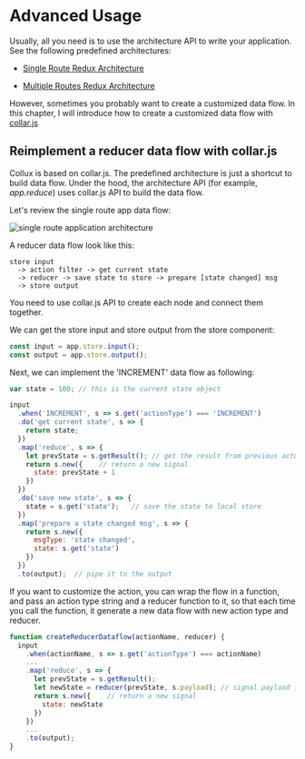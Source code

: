 # Advanced Usage

Usually, all you need is to use the architecture API to write your application. See the following predefined architectures:

* [Single Route Redux Architecture](arch/redux_single_route_app.md)

* [Multiple Routes Redux Architecture](arch/redux_multi_route_app.md)

However, sometimes you probably want to create a customized data flow. In this chapter, I will introduce how to create a customized data flow with [collar.js](http://collarjs.com)

## Reimplement a reducer data flow with collar.js

Collux is based on collar.js. The predefined architecture is just a shortcut to build data flow. Under the hood, the architecture API (for example, *app.reduce*) uses collar.js API to build the data flow.

Let's review the single route app data flow:

![single route application architecture](../assets/redux-single-route-app-arch-3.png)

A reducer data flow look like this:

```
store input
  -> action filter -> get current state
  -> reducer -> save state to store -> prepare [state changed] msg
  -> store output
```

You need to use collar.js API to create each node and connect them together.

We can get the store input and store output from the store component:

```javascript
const input = app.store.input();
const output = app.store.output();
```

Next, we can implement the 'INCREMENT' data flow as following:

```javascript
var state = 100; // this is the current state object

input
  .when('INCREMENT', s => s.get('actionType') === 'INCREMENT')
  .do('get current state', s => {
    return state;
  })
  .map('reduce', s => {
    let prevState = s.getResult(); // get the result from previous actuator ('do' operator)
    return s.new({    // return a new signal
      state: prevState + 1
    })
  })
  .do('save new state', s => {
    state = s.get('state');   // save the state to local store
  })
  .map('prepare a state changed msg', s => {
    return s.new({
      msgType: 'state changed',
      state: s.get('state')
    })
  })
  .to(output);  // pipe it to the output

```

If you want to customize the action, you can wrap the flow in a function, and pass an action type string and a reducer function to it, so that each time you call the function, it generate a new data flow with new action type and reducer.

```javascript
function createReducerDataflow(actionName, reducer) {
  input
    .when(actionName, s => s.get('actionType') === actionName)
    ...
    .map('reduce', s => {
      let prevState = s.getResult();
      let newState = reducer(prevState, s.payload); // signal payload is the action object
      return s.new({    // return a new signal
        state: newState
      })
    })
    ...
    .to(output);
}
```

&nbsp;

&nbsp;

&nbsp;
